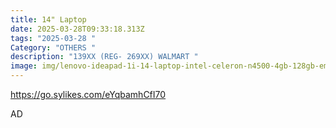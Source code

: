 ```yaml
---
title: 14" Laptop
date: 2025-03-28T09:33:18.313Z
tags: "2025-03-28 "
Category: "OTHERS "
description: "139XX (REG- 269XX) WALMART "
image: img/lenovo-ideapad-1i-14-laptop-intel-celeron-n4500-4gb-128gb-emmc-82lv0075us-12-mo-microsoft-365-included_591eb926-67e6-48cd-9ca7-dd9f22e61d2f.752806f15c854d591271a8790050fdca.webp
---
```

<!--StartFragment-->

https://go.sylikes.com/eYqbamhCfI70

<!--EndFragment--> AD